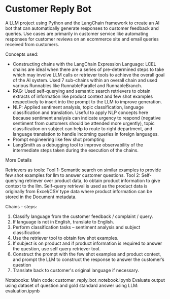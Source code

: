 # Customer Reply Bot

A LLM project using Python and the LangChain framework to create an AI bot that can automatically generate responses to customer feedback and queries. Use cases are primarily in customer service like automating responses for customer reviews on an ecommerce site and email queries received from customers. 

Concepts used:
- Constructing chains with the LangChain Expression Language: LCEL chains are ideal when there are a series of pre-determined steps to take which may involve LLM calls or retriever tools to achieve the overall goal of the AI system. Used 7 sub-chains within an overall chain and used various Runnables like RunnableParallel and RunnableBranch.
- RAG: Used self-querying and semantic search retrievers to obtain extracts of information like product context and few shot examples respectively to insert into the prompt to the LLM to improve generation.
- NLP: Applied sentiment analysis, topic classification, language classification and translation. Useful to apply NLP concepts here because sentiment analysis can indicate urgency to respond (negative sentiment from customers should be attended more urgently), topic classification on subject can help to route to right department, and language translation to handle incoming queries in foreign languages.
- Prompt engineering like few shot prompting
- LangSmith as a debugging tool to improve observability of the intermediate steps taken during the execution of the chains.

More Details

Retrievers as tools:
Tool 1: Semantic search on similar examples to provide few shot examples for llm to answer customer questions.
Tool 2: Self-querying retriever over product data, to obtain product information to give context to the llm. Self-query retrieval is used as the product data is originally from Excel/CSV type data where product information can be stored in the Document metadata. 

Chains - steps:
1. Classify language from the customer feedback / complaint / query.
2. If language is not in English, translate to English.
3. Perform classification tasks – sentiment analysis and subject classification
4. Use the retriever tool to obtain few shot examples.
5. If subject is on product and if product information is required to answer the question, use self query retriever tool.
6. Construct the prompt with the few shot examples and product context, and prompt the LLM to construct the response to answer the customer’s question 
7. Translate back to customer's original language if necessary.

Notebooks:
Main code: customer_reply_bot_notebook.ipynb
Evaluate output using dataset of question and gold standard answer using LLM: evaluation.ipynb
